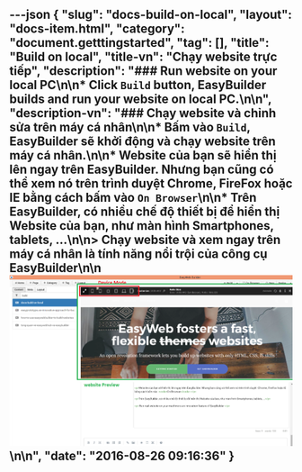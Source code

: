 ---json
{
    "slug": "docs-build-on-local",
    "layout": "docs-item.html",
    "category": "document.getttingstarted",
    "tag": [],
    "title": "Build on local",
    "title-vn": "Chạy website trực tiếp",
    "description": "### Run website on your local PC\n\n* Click `Build` button, EasyBuilder builds and run your website on local PC.\n\n",
    "description-vn": "### Chạy website và chỉnh sửa trên máy cá nhân\n\n* Bấm vào ```Build```, EasyBuilder sẽ khởi động và chạy website trên máy cá nhân.\n\n* Website của bạn sẽ hiển thị lên ngay trên EasyBuilder. Nhưng bạn cũng có thể xem nó trên trình duyệt  Chrome, FireFox hoặc IE bằng cách bấm vào  ```On Browser```\n\n* Trên EasyBuilder, có nhiều chế độ thiết bị để hiển thị Website của bạn, như màn hình Smartphones, tablets, ...\n\n> Chạy website và xem ngay trên máy cá nhân là tính năng nổi trội của công cụ EasyBuilder\n\n![](/img/docs-preview-mode.png)\n\n",
    "date": "2016-08-26 09:16:36"
}
---
